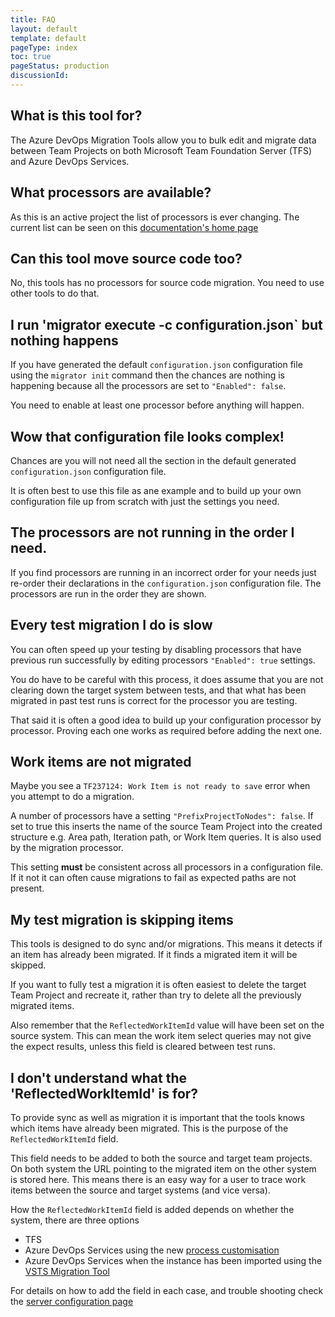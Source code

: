 ```yaml
---
title: FAQ
layout: default
template: default
pageType: index
toc: true
pageStatus: production
discussionId: 
---
```


## What is this tool for?

The Azure DevOps Migration Tools allow you to bulk edit and migrate data between Team Projects on both Microsoft Team Foundation Server (TFS) and Azure DevOps Services.

## What processors are available?

As this is an active project the list of processors is ever changing. The current list can be seen on this [documentation's home page](index.md)

## Can this tool move source code too?

No, this tools has no processors for source code migration. You need to use other tools to do that.

## I run 'migrator execute -c configuration.json` but nothing happens

If you have generated the default `configuration.json` configuration file using the `migrator init` command then the chances are nothing is happening because all the processors are set to `"Enabled": false`. 

You need to enable at least one processor before anything will happen. 

## Wow that configuration file looks complex!

Chances are you will not need all the section in the default generated `configuration.json` configuration file.

It is often best to use this file as ane example and to build up your own configuration file up from scratch with just the settings you need.

## The processors are not running in the order I need.

If you find processors are running in an incorrect order for your needs just re-order their declarations in the `configuration.json` configuration file. The processors are run in the order they are shown.

## Every test migration I do is slow

You can often speed up your testing by disabling processors that have previous run successfully by editing processors  `"Enabled": true` settings.

You do have to be careful with this process, it does assume that you are not clearing down the target system between tests, and that what has been migrated in past test runs is correct for the processor you are testing.

That said it is often a good idea to build up your configuration processor by processor. Proving each one works as required before adding the next one.

## Work items are not migrated

Maybe you see a `TF237124: Work Item is not ready to save` error when you attempt to do a migration.

A number of processors have a setting `"PrefixProjectToNodes": false`. If set to true this inserts the name of the source Team Project into the created structure e.g. Area path, Iteration path, or Work Item queries. It is also used by the migration processor. 

This setting **must** be consistent across all processors in a configuration file. If it not it can often cause migrations to fail as expected paths are not present.

## My test migration is skipping items

This tools is designed to do sync and/or migrations. This means it detects if an item has already been migrated. If it finds a migrated item it will be skipped. 

If you want to fully test a migration it is often easiest to delete the target Team Project and recreate it, rather than try to delete all the previously migrated items.

Also remember that the `ReflectedWorkItemId` value will have been set on the source system. This can mean the work item select queries may not give the expect results, unless this field is cleared between test runs.

## I don't understand what the 'ReflectedWorkItemId' is for?

To provide sync as well as migration it is important that the tools knows which items have already been migrated. This is the purpose of the `ReflectedWorkItemId` field. 

This field needs to be added to both the source and target team projects. On both system the URL pointing to the migrated item on the other system is stored here. This means there is an easy way for a user to trace work items between the source and target systems (and vice versa).

How the `ReflectedWorkItemId` field is added depends on whether the system, there are three options

- TFS
- Azure DevOps Services using the new [process customisation](https://docs.microsoft.com/en-us/azure/devops/organizations/settings/work/add-custom-field?view=azure-devops)
- Azure DevOps Services when the instance has been imported using the [VSTS Migration Tool](https://blogs.msdn.microsoft.com/visualstudioalm/2016/11/16/import-your-tfs-database-into-visual-studio-team-services/)

For details on how to add the field in each case, and trouble shooting check the [server configuration page](server-configuration.md)